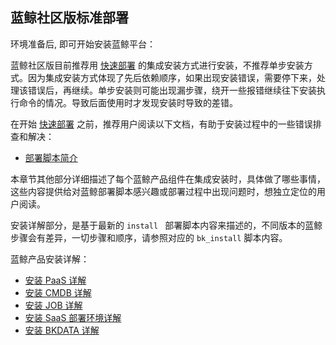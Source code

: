 ## 蓝鲸社区版标准部署

环境准备后, 即可开始安装蓝鲸平台：

 蓝鲸社区版目前推荐用 [快速部署](/4.基础包安装/多机部署/quick_install.md) 的集成安装方式进行安装，不推荐单步安装方式。因为集成安装方式体现了先后依赖顺序，如果出现安装错误，需要停下来，处理该错误后，再继续。单步安装则可能出现漏步骤，绕开一些报错继续往下安装执行命令的情况。导致后面使用时才发现安装时导致的差错。

在开始 [快速部署](/4.基础包安装/多机部署/quick_install.md) 之前，推荐用户阅读以下文档，有助于安装过程中的一些错误排查和解决：

* [部署脚本简介](/3.部署脚本/intro.md)

本章节其他部分详细描述了每个蓝鲸产品组件在集成安装时，具体做了哪些事情，这些内容提供给对蓝鲸部署脚本感兴趣或部署过程中出现问题时，想独立定位的用户阅读。

安装详解部分，是基于最新的 `install ` 部署脚本内容来描述的，不同版本的蓝鲸步骤会有差异，一切步骤和顺序，请参照对应的 `bk_install` 脚本内容。

蓝鲸产品安装详解：
 * [安装 PaaS 详解](/4.基础包安装/多机部署/install_paas.md)
 * [安装 CMDB 详解](/4.基础包安装/多机部署/install_cmdb.md)
 * [安装 JOB 详解](/4.基础包安装/多机部署/install_job.md)
 * [安装 SaaS 部署环境详解](/4.基础包安装/多机部署/install_app_mgr.md)
 * [安装 BKDATA 详解](/4.基础包安装/多机部署/install_bkdata.md)
